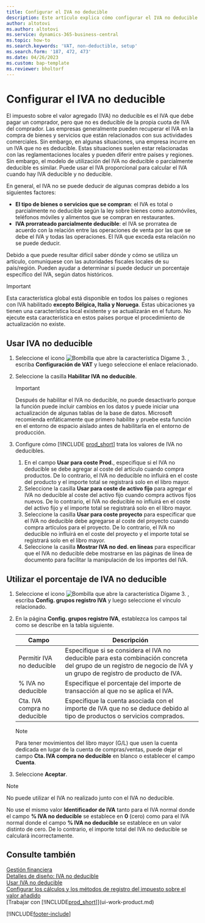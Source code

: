 ```yaml
---
title: Configurar el IVA no deducible
description: Este artículo explica cómo configurar el IVA no deducible en Microsoft Dynamics 365 Business Central.
author: altotovi
ms.author: altotovi
ms.service: dynamics-365-business-central
ms.topic: how-to
ms.search.keywords: 'VAT, non-deductible, setup'
ms.search.form: '187, 472, 473'
ms.date: 04/26/2023
ms.custom: bap-template
ms.reviewer: bholtorf
---
```


# <a name="set-up-nondeductible-vat"></a>Configurar el IVA no deducible

El impuesto sobre el valor agregado (IVA) no deducible es el IVA que debe pagar un comprador, pero que no es deducible de la propia cuota de IVA del comprador. Las empresas generalmente pueden recuperar el IVA en la compra de bienes y servicios que están relacionados con sus actividades comerciales. Sin embargo, en algunas situaciones, una empresa incurre en un IVA que no es deducible. Estas situaciones suelen estar relacionadas con las reglamentaciones locales y pueden diferir entre países y regiones. Sin embargo, el modelo de utilización del IVA no deducible o parcialmente deducible es similar. Puede usar el IVA proporcional para calcular el IVA cuando hay IVA deducible y no deducible.

En general, el IVA no se puede deducir de algunas compras debido a los siguientes factores:

- **El tipo de bienes o servicios que se compran**: el IVA es total o parcialmente no deducible según la ley sobre bienes como automóviles, teléfonos móviles y alimentos que se compran en restaurantes.
- **IVA prorrateado parcialmente deducible**: el IVA se prorratea de acuerdo con la relación entre las operaciones de venta por las que se debe el IVA y todas las operaciones. El IVA que exceda esta relación no se puede deducir.

Debido a que puede resultar difícil saber dónde y cómo se utiliza un artículo, comuníquese con las autoridades fiscales locales de su país/región. Pueden ayudar a determinar si puede deducir un porcentaje específico del IVA, según datos históricos.

> [!IMPORTANT]
> Esta característica global está disponible en todos los países o regiones con IVA habilitado **excepto Bélgica, Italia y Noruega**. Estas ubicaciones ya tienen una característica local existente y se actualizarán en el futuro. No ejecute esta característica en estos países porque el procedimiento de actualización no existe.

## <a name="use-nondeductible-vat"></a>Usar IVA no deducible

1. Seleccione el icono ![Bombilla que abre la característica Dígame 3.](media/ui-search/search_small.png "Dígame qué desea hacer") , escriba **Configuración de VAT** y luego seleccione el enlace relacionado.
2. Seleccione la casilla **Habilitar IVA no deducible**.

    > [!IMPORTANT]
    > Después de habilitar el IVA no deducible, no puede desactivarlo porque la función puede incluir cambios en los datos y puede iniciar una actualización de algunas tablas de la base de datos. Microsoft recomienda enfáticamente que primero habilite y pruebe esta función en el entorno de espacio aislado antes de habilitarla en el entorno de producción.

3. Configure cómo [!INCLUDE [prod_short](includes/prod_short.md)] trata los valores de IVA no deducibles.

    1. En el campo **Usar para coste Prod.**, especifique si el IVA no deducible se debe agregar al coste del artículo cuando compra productos. De lo contrario, el IVA no deducible no influirá en el coste del producto y el importe total se registrará solo en el libro mayor.
    2. Seleccione la casilla **Usar para coste de activo fijo** para agregar el IVA no deducible al coste del activo fijo cuando compra activos fijos nuevos. De lo contrario, el IVA no deducible no influirá en el coste del activo fijo y el importe total se registrará solo en el libro mayor.
    3. Seleccione la casilla **Usar para coste proyecto** para especificar que el IVA no deducible debe agregarse al coste del proyecto cuando compra artículos para el proyecto. De lo contrario, el IVA no deducible no influirá en el coste del proyecto y el importe total se registrará solo en el libro mayor.
    4. Seleccione la casilla **Mostrar IVA no ded. en líneas** para especificar que el IVA no deducible debe mostrarse en las páginas de línea de documento para facilitar la manipulación de los importes del IVA.

## <a name="use-the-nondeductible-vat-percentage"></a>Utilizar el porcentaje de IVA no deducible

1. Seleccione el icono ![Bombilla que abre la característica Dígame 3.](media/ui-search/search_small.png "Dígame qué desea hacer") , escriba **Config. grupos registro IVA** y luego seleccione el vínculo relacionado.
2. En la página **Config. grupos registro IVA**, establezca los campos tal como se describe en la tabla siguiente.

    | Campo | Descripción |
    |-------|-------------|
    | Permitir IVA no deducible | Especifique si se considera el IVA no deducible para esta combinación concreta del grupo de un registro de negocio de IVA y un grupo de registro de producto de IVA. |
    | % IVA no deducible | Especifique el porcentaje del importe de transacción al que no se aplica el IVA. |
    | Cta. IVA compra no deducible | Especifique la cuenta asociada con el importe de IVA que no se deduce debido al tipo de productos o servicios comprados. |

    > [!NOTE]
    > Para tener movimientos del libro mayor (G/L) que usen la cuenta dedicada en lugar de la cuenta de compras/ventas, puede dejar el campo **Cta. IVA compra no deducible** en blanco o establecer el campo **Cuenta**.

3. Seleccione **Aceptar**.

> [!NOTE]
> No puede utilizar el IVA no realizado junto con el IVA no deducible.
>
> No use el mismo valor **Identificador de IVA** tanto para el IVA normal donde el campo **% IVA no deducible** se establece en **0** (cero) como para el IVA normal donde el campo **% IVA no deducible** se establece en un valor distinto de cero. De lo contrario, el importe total del IVA no deducible se calculará incorrectamente.

## <a name="see-also"></a>Consulte también

[Gestión financiera](finance.md)  
[Detalles de diseño: IVA no deducible](design-details-nondeductible-vat.md)  
[Usar IVA no deducible](finance-how-use-non-deductible-vat.md)  
[Configurar los cálculos y los métodos de registro del impuesto sobre el valor añadido](finance-setup-vat.md)  
[Trabajar con [!INCLUDE[prod_short](includes/prod_short.md)]](ui-work-product.md)  

[!INCLUDE[footer-include](includes/footer-banner.md)]

